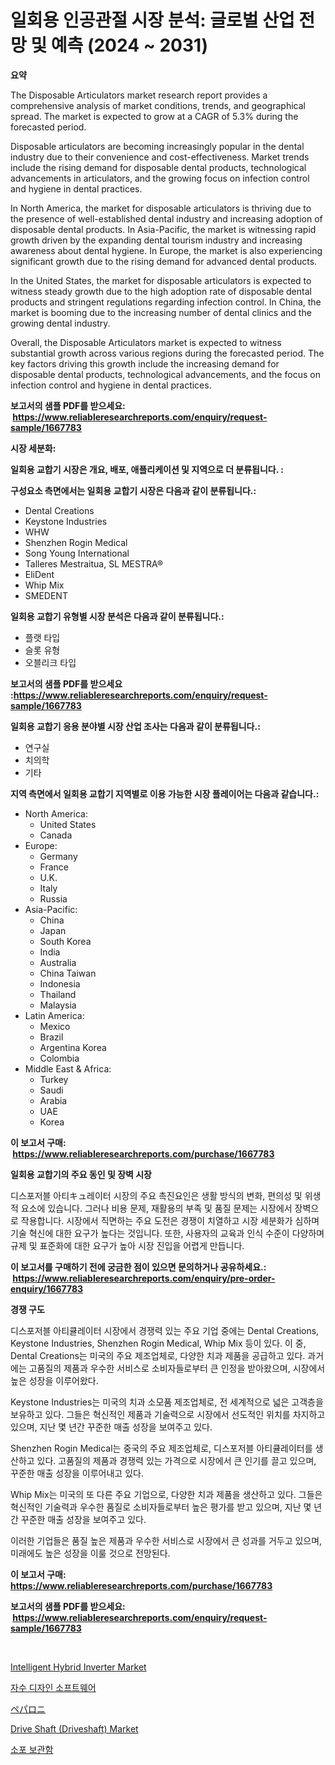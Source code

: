 <p><h1>일회용 인공관절 시장 분석: 글로벌 산업 전망 및 예측 (2024 ~ 2031)</h1></p><p><strong>요약</strong></p>
<p><p>The Disposable Articulators market research report provides a comprehensive analysis of market conditions, trends, and geographical spread. The market is expected to grow at a CAGR of 5.3% during the forecasted period.</p><p>Disposable articulators are becoming increasingly popular in the dental industry due to their convenience and cost-effectiveness. Market trends include the rising demand for disposable dental products, technological advancements in articulators, and the growing focus on infection control and hygiene in dental practices.</p><p>In North America, the market for disposable articulators is thriving due to the presence of well-established dental industry and increasing adoption of disposable dental products. In Asia-Pacific, the market is witnessing rapid growth driven by the expanding dental tourism industry and increasing awareness about dental hygiene. In Europe, the market is also experiencing significant growth due to the rising demand for advanced dental products.</p><p>In the United States, the market for disposable articulators is expected to witness steady growth due to the high adoption rate of disposable dental products and stringent regulations regarding infection control. In China, the market is booming due to the increasing number of dental clinics and the growing dental industry.</p><p>Overall, the Disposable Articulators market is expected to witness substantial growth across various regions during the forecasted period. The key factors driving this growth include the increasing demand for disposable dental products, technological advancements, and the focus on infection control and hygiene in dental practices.</p></p>
<p><strong>보고서의 샘플 PDF를 받으세요: &nbsp;<a href="https://www.reliableresearchreports.com/enquiry/request-sample/1667783">https://www.reliableresearchreports.com/enquiry/request-sample/1667783</a></strong></p>
<p><strong>시장 세분화:</strong></p>
<p><strong> 일회용 교합기 시장은 개요, 배포, 애플리케이션 및 지역으로 더 분류됩니다. :</strong></p>
<p><strong>구성요소 측면에서는 일회용 교합기 시장은 다음과 같이 분류됩니다.:</strong></p>
<p><ul><li>Dental Creations</li><li>Keystone Industries</li><li>WHW</li><li>Shenzhen Rogin Medical</li><li>Song Young International</li><li>Talleres Mestraitua, SL MESTRA®</li><li>EliDent</li><li>Whip Mix</li><li>SMEDENT</li></ul></p>
<p><strong> 일회용 교합기 유형별 시장 분석은 다음과 같이 분류됩니다.:</strong></p>
<p><ul><li>플랫 타입</li><li>슬롯 유형</li><li>오블리크 타입</li></ul></p>
<p><strong>보고서의 샘플 PDF를 받으세요 :<a href="https://www.reliableresearchreports.com/enquiry/request-sample/1667783">https://www.reliableresearchreports.com/enquiry/request-sample/1667783</a></strong></p>
<p><strong> 일회용 교합기 응용 분야별 시장 산업 조사는 다음과 같이 분류됩니다.:</strong></p>
<p><ul><li>연구실</li><li>치의학</li><li>기타</li></ul></p>
<p><strong>지역 측면에서 일회용 교합기 지역별로 이용 가능한 시장 플레이어는 다음과 같습니다.:</strong></p>
<p><ul>
    <li>
        North America:
        <ul>
            <li>United States</li>
            <li>Canada</li>
        </ul>
    </li>
    <li>
        Europe:
        <ul>
            <li>Germany</li>
            <li>France</li>
            <li>U.K.</li>
            <li>Italy</li>
            <li>Russia</li>
        </ul>
    </li>
    <li>
        Asia-Pacific:
        <ul>
            <li>China</li>
            <li>Japan</li>
            <li>South Korea</li>
            <li>India</li>
            <li>Australia</li>
            <li>China Taiwan</li>
            <li>Indonesia</li>
            <li>Thailand</li>
            <li>Malaysia</li>
        </ul>
    </li>
    <li>
        Latin America:
        <ul>
            <li>Mexico</li>
            <li>Brazil</li>
            <li>Argentina Korea</li>
            <li>Colombia</li>
        </ul>
    </li>
    <li>
        Middle East & Africa:
        <ul>
            <li>Turkey</li>
            <li>Saudi</li>
            <li>Arabia</li>
            <li>UAE</li>
            <li>Korea</li>
        </ul>
    </li>
    </ul></p>
<p><strong>이 보고서 구매: &nbsp;<a href="https://www.reliableresearchreports.com/purchase/1667783">https://www.reliableresearchreports.com/purchase/1667783</a></strong></p>
<p><strong>일회용 교합기의 주요 동인 및 장벽 시장</strong></p>
<p><p>디스포저블 아티キュ레이터 시장의 주요 촉진요인은 생활 방식의 변화, 편의성 및 위생적 요소에 있습니다. 그러나 비용 문제, 재활용의 부족 및 품질 문제는 시장에서 장벽으로 작용합니다. 시장에서 직면하는 주요 도전은 경쟁이 치열하고 시장 세분화가 심하며 기술 혁신에 대한 요구가 높다는 것입니다. 또한, 사용자의 교육과 인식 수준이 다양하며 규제 및 표준화에 대한 요구가 높아 시장 진입을 어렵게 만듭니다.</p></p>
<p><strong>이 보고서를 구매하기 전에 궁금한 점이 있으면 문의하거나 공유하세요.: &nbsp;<a href="https://www.reliableresearchreports.com/enquiry/pre-order-enquiry/1667783">https://www.reliableresearchreports.com/enquiry/pre-order-enquiry/1667783</a></strong></p>
<p><strong>경쟁 구도</strong></p>
<p><p>디스포저블 아티큘레이터 시장에서 경쟁력 있는 주요 기업 중에는 Dental Creations, Keystone Industries, Shenzhen Rogin Medical, Whip Mix 등이 있다. 이 중, Dental Creations는 미국의 주요 제조업체로, 다양한 치과 제품을 공급하고 있다. 과거에는 고품질의 제품과 우수한 서비스로 소비자들로부터 큰 인정을 받아왔으며, 시장에서 높은 성장을 이루어왔다. </p><p>Keystone Industries는 미국의 치과 소모품 제조업체로, 전 세계적으로 넓은 고객층을 보유하고 있다. 그들은 혁신적인 제품과 기술력으로 시장에서 선도적인 위치를 차지하고 있으며, 지난 몇 년간 꾸준한 매출 성장을 보여주고 있다.</p><p>Shenzhen Rogin Medical는 중국의 주요 제조업체로, 디스포저블 아티큘레이터를 생산하고 있다. 고품질의 제품과 경쟁력 있는 가격으로 시장에서 큰 인기를 끌고 있으며, 꾸준한 매출 성장을 이루어내고 있다.</p><p>Whip Mix는 미국의 또 다른 주요 기업으로, 다양한 치과 제품을 생산하고 있다. 그들은 혁신적인 기술력과 우수한 품질로 소비자들로부터 높은 평가를 받고 있으며, 지난 몇 년간 꾸준한 매출 성장을 보여주고 있다.</p><p>이러한 기업들은 품질 높은 제품과 우수한 서비스로 시장에서 큰 성과를 거두고 있으며, 미래에도 높은 성장을 이룰 것으로 전망된다.</p></p>
<p><strong>이 보고서 구매: &nbsp; <a href="https://www.reliableresearchreports.com/purchase/1667783">https://www.reliableresearchreports.com/purchase/1667783</a></strong></p>
<p><strong>보고서의 샘플 PDF를 받으세요: &nbsp;<a href="https://www.reliableresearchreports.com/enquiry/request-sample/1667783">https://www.reliableresearchreports.com/enquiry/request-sample/1667783</a></strong><strong></strong></p>
<p>&nbsp;</p>
<p><p><a href="https://github.com/jhcraigie/Market-Research-Report-List-2/blob/main/intelligent-hybrid-inverter-market.md">Intelligent Hybrid Inverter Market</a></p><p><a href="https://github.com/trmesnao7959541/Market-Research-Report-List-1/blob/main/130080715165.md">자수 디자인 소프트웨어</a></p><p><a href="https://github.com/xnljig2898992/Market-Research-Report-List-1/blob/main/743650716295.md">ペパロニ</a></p><p><a href="https://issuu.com/reportprime-2/docs/drive-shaft-driveshaft-market-size-2030.pptx">Drive Shaft (Driveshaft) Market</a></p><p><a href="https://github.com/vsn7qpua81q/Market-Research-Report-List-1/blob/main/876892715166.md">소포 보관함</a></p></p>